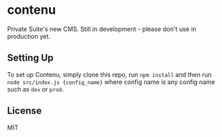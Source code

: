 # contenu

Private Suite's new CMS. Still in development - please don't use in production yet.

## Setting Up

To set up Contenu, simply clone this repo, run `npm install` and then run `node src/index.js {config_name}` where config name is any config name such as `dev` or `prod`.

## License

MIT
